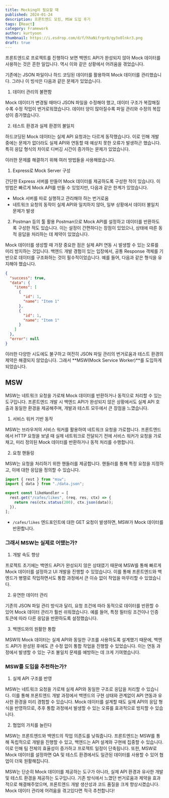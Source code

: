 ```yaml
---
title: Mocking이 필요할 때
published: 2024-01-24
description: 프론트엔드 모킹, MSW 도입 후기
tags: [React]
category: Framework
author: kurtyoon
thumbnail: https://i.esdrop.com/d/f/hhaNifrpr0/qy3x0lnkr3.png
draft: true
---
```


프론트엔드로 프로젝트를 진행하다 보면 백엔드 API가 완성되지 않아 Mock 데이터를 사용하는 것은 흔한 일입니다. 역시 이와 같은 상황에서 어려움을 겪었습니다.

기존에는 JSON 파일이나 하드 코딩된 데이터를 활용하여 Mock 데이터를 관리했습니다. 그러나 이 빙삭은 다음과 같은 문제가 있었습니다.

1. 데이터 관리의 불편함

Mock 데이터가 변경될 때마다 JSON 파일을 수정해야 했고, 데이터 구조가 복잡해질수록 수정 작업이 번거로워졌습니다. 데이터 양이 많아질수록 파일 관리와 수정의 복잡성이 증가했습니다.

2. 테스트 환경과 실제 환경의 불일치

하드코딩된 Mock 데이터는 실제 API 요청과는 다르게 동작했습니다. 이로 인해 개발 중에는 문제가 없더라도 실제 API와 연동할 때 예상치 못한 오류가 발생하곤 했습니다. 특히 응답 형식의 차이로 디버깅 시간이 증가하는 문제가 있었습니다.

이러한 문제를 해결하기 위해 여러 방법들을 사용해왔습니다.

1. Express로 Mock Server 구성

간단한 Express 서버를 만들어 Mock 데이터를 제공하도록 구성한 적이 있습니다. 이 방법은 빠르게 Mock API를 만들 수 있었지만, 다음과 같은 한계가 있었습니다.

- Mock 서버를 따로 실행하고 관리해야 하는 번거로움
- 네트워크 요청의 동작이 실제 API와 일치하지 않아, 일부 상황에서 데이터 불일치 문제가 발생

2. Postman 등의 툴 활용
   Postman으로 Mock API를 설정하고 데이터를 반환하도록 구성한 적도 있습니다. 이는 설정이 간편하다는 장점이 있었으나, 상태에 따른 동적 응답을 처리하는 데 제약이 있었습니다.

Mock 데이터를 생성할 때 가장 중요한 점은 실제 API 연동 시 발생할 수 있는 오류를 미리 방지하는 것입니다. 백엔드 개발 경험이 있는 입장에서, 공통 Response 객체를 기반으로 데이터를 구조화하는 것이 필수적이었습니다. 예를 들어, 다음과 같은 형식을 유지해야 했습니다.

```json
{
  "success": true,
  "data": {
    "items": [
      {
        "id": 1,
        "name": "Item 1"
      },
      {
        "id": 1,
        "name": "Item 1"
      }
    ]
  },
  "error": null
}
```

이러한 다양한 시도에도 불구하고 여전히 JSON 파일 관리의 번거로움과 테스트 환경의 제약은 해결되지 않았습니다. 그래서 **MSW(Mock Service Worker)**를 도입하게 되었습니다.

## MSW

MSW는 네트워크 요청을 가로채 Mock 데이터를 반환하거나 동적으로 처리할 수 있는 도구입니다. 프론트엔드 개발 시 백엔드 API가 완성되지 않은 상황에서도 실제 API 호출과 동일한 환경을 제공해주며, 개발과 테스트 모두에서 큰 장점을 느꼈습니다.

1. 서비스 워커 기반 동작

MSW는 브라우저의 서비스 워커를 활용하여 네트워크 요청을 가로챕니다. 프론트엔드에서 HTTP 요청을 보낼 때 실제 네트워크로 전달되기 전에 서비스 워커가 요청을 가로채고, 미리 정의된 Mock 데이터를 반환하거나 동적 처리를 수행합니다.

2. 요청 핸들링

MSW는 요청을 처리하기 위한 핸들러를 제공합니다. 핸들러를 통해 특정 요청을 지정하고, 이에 대한 응답을 정의할 수 있습니다.

```ts
import { rest } from "msw";
import { data } from "./data.json";

export const likeHandler = [
  rest.get("/cafes/likes", (req, res, ctx) => {
    return res(ctx.status(200), ctx.json(data));
  }),
];
```

- `/cafes/likes` 엔드포인트에 대한 GET 요청이 발생하면, MSW가 Mock 데이터를 반환합니다.

### 그래서 MSW는 실제로 어땠는가?

1. 개발 속도 향상

프로젝트 초기에는 백엔드 API가 완성되지 않은 상태였기 때문에 MSW를 통해 빠르게 Mock 데이터를 설정하고 UI 개발을 진행할 수 있었습니다. 이를 통해 프론트엔드와 백엔드가 병렬로 작업하면서도 통합 과정에서 큰 이슈 없이 작업을 마무리할 수 있었습니다.

2. 유연한 데이터 관리

기존의 JSON 파일 관리 방식과 달리, 요청 조건에 따라 동적으로 데이터를 반환할 수 있어 Mock 데이터 관리가 훨씬 쉬워졌습니다. 예를 들어, 특정 필터링 조건이나 인증 토큰에 따라 다른 응답을 반환하도록 설정했습니다.

3. 백엔드와의 원활한 통합

MSW의 Mock 데이터는 실제 API와 동일한 구조를 사용하도록 설계했기 때문에, 백엔드 API가 완성된 후에도 큰 수정 없이 통합 작업을 진행할 수 있었습니다. 이는 연동 과정에서 발생할 수 있는 구조 불일치 문제를 예방하는 데 크게 기여했습니다.

### MSW를 도입을 추천하는가?

1. 실제 API 구조를 반영

MSW는 네트워크 요청을 가로채 실제 API와 동일한 구조로 응답을 처리할 수 있습니다. 이를 통해 프론트엔드 개발 과정에서 백엔드의 구현 상태와 관계없이 API 연동과 유사한 환경을 미리 경험할 수 있습니다. Mock 데이터를 설계할 때도 실제 API의 응답 형식을 반영하므로, 추후 통합 과정에서 발생할 수 있는 오류를 효과적으로 방지할 수 있습니다.

2. 협업의 가치를 늘린다

MSW는 프론트엔드와 백엔드의 작업 의존도를 낮춰줍니다. 프론트엔드는 MSW를 통해 독립적으로 개발을 진행할 수 있고, 백엔드는 API 설계와 구현에 집중할 수 있습니다. 이로 인해 팀 전체의 효율성이 증가하고 프로젝트 일정이 단축됩니다. 또한, MSW로 Mock 데이터를 설정하면 QA 및 테스트 환경에서도 일관된 데이터를 사용할 수 있어 협업이 더욱 원활해집니다.

MSW는 단순히 Mock 데이터를 제공하는 도구가 아니라, 실제 API 환경과 유사한 개발 및 테스트 환경을 제공하는 도구입니다. 기존 방식에서 느꼈던 번거로움과 제약을 효과적으로 해결해주었으며, 프론트엔드 개발 생산성과 코드 품질을 크게 향상시켰습니다. Mock 데이터 관리에 어려움을 겪고있다면 적극 추천합니다!
